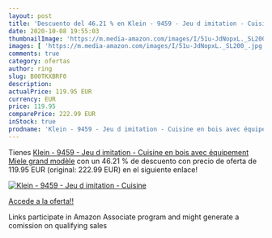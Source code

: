```yaml
---
layout: post
title: 'Descuento del 46.21 % en Klein - 9459 - Jeu d imitation - Cuisine'
date: 2020-10-08 19:55:03
thumbnailImage: 'https://m.media-amazon.com/images/I/51u-JdNopxL._SL200_.jpg'
images: [ 'https://m.media-amazon.com/images/I/51u-JdNopxL._SL200_.jpg' ]
comments: true
category: ofertas
author: ring
slug: B00TKXBRF0
description:
actualPrice: 119.95 EUR
currency: EUR
price: 119.95
comparePrice: 222.99 EUR
inStock: true
prodname: 'Klein - 9459 - Jeu d imitation - Cuisine en bois avec équipement Miele  grand modèle'
---
```


Tienes [Klein - 9459 - Jeu d imitation - Cuisine en bois avec équipement Miele  grand modèle](https://www.amazon.fr/dp/B00TKXBRF0/?tag=tolees0d-21) con un 46.21 % de descuento con precio de oferta de 119.95 EUR (original: 222.99 EUR) en el siguiente enlace!

[![Klein - 9459 - Jeu d imitation - Cuisine](https://m.media-amazon.com/images/I/51u-JdNopxL._SL200_.jpg)](https://www.amazon.fr/dp/B00TKXBRF0/?tag=tolees0d-21)

[Accede a la oferta!!](https://www.amazon.fr/dp/B00TKXBRF0/?tag=tolees0d-21)

Links participate in Amazon Associate program and might generate a comission on qualifying sales


